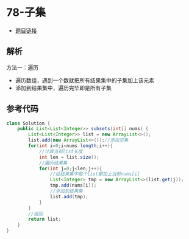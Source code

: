 # 78-子集

- [题目链接](https://leetcode-cn.com/problems/subsets/)

## 解析

方法一：遍历
- 遍历数组，遇到一个数就把所有结果集中的子集加上该元素
- 添加到结果集中，遍历完毕即是所有子集



## 参考代码
```Java
class Solution {
    public List<List<Integer>> subsets(int[] nums) {
        List<List<Integer>> list = new ArrayList<>();
        list.add(new ArrayList<>());//添加空集
        for(int i=0;i<nums.length;i++){
            //计算当前list长度
            int len = list.size();
            //遍历结果集
            for(int j=0;j<len;j++){
                //给结果集中每个list都加上当前nums[i]
                List<Integer> tmp = new ArrayList<>(list.get(j));
                tmp.add(nums[i]);
                //添加到结果集
                list.add(tmp);
            }
        }
        //返回
        return list;
    }
}
```
